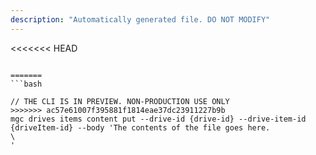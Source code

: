 ```yaml
---
description: "Automatically generated file. DO NOT MODIFY"
---
```


<<<<<<< HEAD
```cli

=======
```bash

// THE CLI IS IN PREVIEW. NON-PRODUCTION USE ONLY
>>>>>>> ac57e61007f395881f1814eae37dc23911227b9b
mgc drives items content put --drive-id {drive-id} --drive-item-id {driveItem-id} --body 'The contents of the file goes here.\
'

```